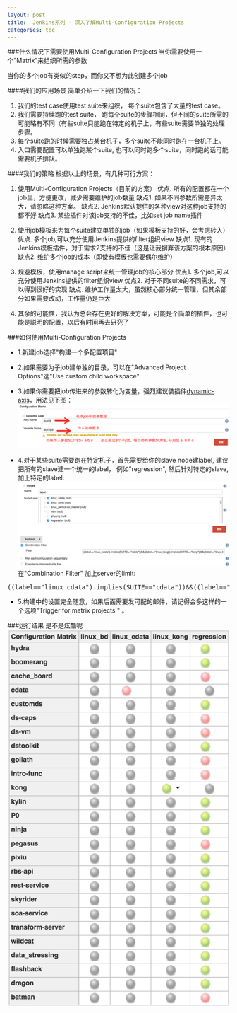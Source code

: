 ```yaml
---
layout: post
title:  Jenkins系列 - 深入了解Multi-Configuration Projects
categories: tec
---
```


###什么情况下需要使用Multi-Configuration Projects
当你需要使用一个"Matrix"来组织所需的参数

当你的多个job有类似的step，而你又不想为此创建多个job


####我们的应用场景
简单介绍一下我们的情况：

1. 我们的test case使用test suite来组织， 每个suite包含了大量的test case。 
2. 我们需要持续跑的test suite， 跑每个suite的步骤相同，但不同的suite所需的可能略有不同（有些suite只能跑在特定的机子上，有些suite需要单独的处理步骤。
3. 每个suite跑的时候需要独占某台机子，多个suite不能同时跑在一台机子上。
4. 入口需要配置可以单独跑某个suite, 也可以同时跑多个suite，同时跑的话可能需要机子排队。

####我们的策略
根据以上的场景，有几种可行方案：

1. 使用Multi-Configuration Projects（目前的方案）
    优点. 所有的配置都在一个job里，方便更改，减少需要维护的job数量
    缺点1. 如果不同参数所需差异太大，请忽略这种方案。
    缺点2. Jenkins默认提供的各种view对这种job支持的都不好
    缺点3. 某些插件对该job支持的不佳，比如set job name插件

    
2. 使用job模板来为每个suite建立单独的job（如果模板支持的好，会考虑转入）
    优点. 多个job,可以充分使用Jenkins提供的filter组织view
    缺点1. 现有的Jenkins模板插件，对于需求2支持的不佳（这是让我摒弃该方案的根本原因）
    缺点2. 维护多个job的成本（即使有模板也需要偶尔维护）

3. 规避模板，使用manage script来统一管理job的核心部分
    优点1. 多个job,可以充分使用Jenkins提供的filter组织view
	优点2. 对于不同suite的不同需求，可以得到很好的实现
	缺点. 维护工作量太大，虽然核心部分统一管理，但其余部分如果需要改动，工作量仍是巨大
4. 其余的可能性，我认为总会存在更好的解决方案，可能是个简单的插件，也可能是聪明的配置，以后有时间再去研究了
	
###如何使用Multi-Configuration Projects

- 1.新建job选择"构建一个多配置项目"

- 2.如果需要为子job建单独的目录，可以在"Advanced Project Options"选"Use custom child workspace"
- 3.如果你需要把job传进来的参数转化为变量，强烈建议装插件[dynamic-axis](https://wiki.jenkins-ci.org/display/JENKINS/DynamicAxis+Plugin)，用法见下图：
![screenshot](/assets/images/articles/2016/07/dynamic-axis.png )
- 4.对于某些suite需要跑在特定机子，首先需要给你的slave node建label, 建议把所有的slave建一个统一的label， 例如"regression", 然后针对特定的slave, 加上特定的label:
![screenshot](/assets/images/articles/2016/07/multi-slave.png )
在"Combination Filter" 加上server的limit:
<pre class="brush: shell; gutter: true;">
((label=="linux_cdata").implies(SUITE=="cdata"))&&((label=="linux_kong").implies(SUITE=="kong"))&&((label=="linux_bd").implies(SUITE=="BD-server" || SUITE=="BD-i18n"))&&((label=="regression").implies(SUITE!="BD-server" && SUITE!="BD-i18n" && SUITE!="cdata"&& SUITE!="kong"))
</pre>
- 5.构建中的设置完全随意，如果后面需要发可配的邮件，请记得会多这样的一个选项"Trigger for matrix projects	" 。

###运行结果
是不是炫酷呢
![screenshot](/assets/images/articles/2016/07/multi-result.png )

    
